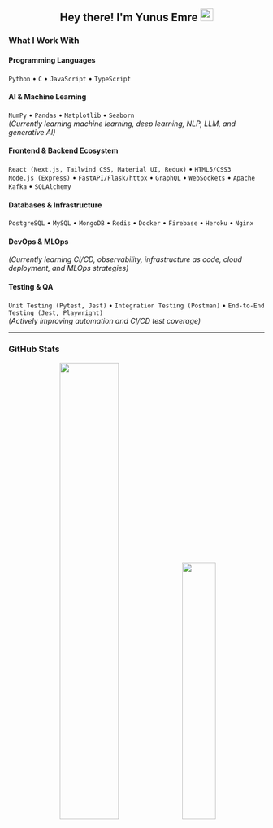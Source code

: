 <h2 align="center">Hey there! I'm Yunus Emre <img src="https://github.com/yunustechin/yunustechin/blob/master/Hi.gif" width="25"></h2>

### What I Work With

#### Programming Languages
`Python` • `C` • `JavaScript` • `TypeScript`

#### AI & Machine Learning
`NumPy` • `Pandas` • `Matplotlib` • `Seaborn`  
*(Currently learning machine learning, deep learning, NLP, LLM, and generative AI)*

#### Frontend & Backend Ecosystem
`React (Next.js, Tailwind CSS, Material UI, Redux)` • `HTML5/CSS3`  
`Node.js (Express)` • `FastAPI/Flask/httpx` • `GraphQL` • `WebSockets` • `Apache Kafka` • `SQLAlchemy` 

#### Databases & Infrastructure
`PostgreSQL` • `MySQL` • `MongoDB` • `Redis` • `Docker` • `Firebase` • `Heroku` • `Nginx`

#### DevOps & MLOps
*(Currently learning CI/CD, observability, infrastructure as code, cloud deployment, and MLOps strategies)*

#### Testing & QA
`Unit Testing (Pytest, Jest)` • `Integration Testing (Postman)` • `End-to-End Testing (Jest, Playwright)`  
*(Actively improving automation and CI/CD test coverage)*



---

### GitHub Stats

<p align="center">
  <img src="https://github-readme-stats.vercel.app/api?username=yunustechin&show_icons=true&theme=dark&count_private=true&hide_border=true" width="48%"/>
  <img src="https://github-readme-stats.vercel.app/api/top-langs/?username=yunustechin&layout=compact&theme=dark&hide_border=true" width="36%"/>
</p>
